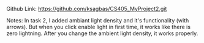 Github Link: https://github.com/ksagbas/CS405_MyProject2.git

Notes:  In task 2, I added ambiant light density and it's functionality (with arrows). But when you click enable light in first time, it works like there is zero lightning. After you change the ambient light density, it works properly.